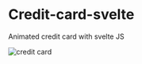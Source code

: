 # Credit-card-svelte

Animated credit card with svelte JS

![credit card](https://user-images.githubusercontent.com/59915839/134167577-6fa6f538-f15c-4f04-a938-2479fd6bfe90.png)
